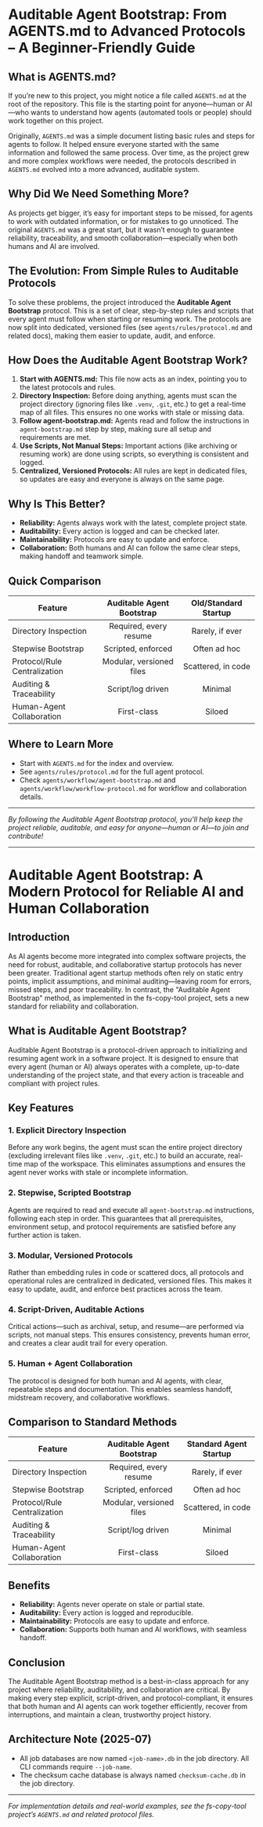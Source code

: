 # Auditable Agent Bootstrap: From AGENTS.md to Advanced Protocols – A Beginner-Friendly Guide

## What is AGENTS.md?

If you’re new to this project, you might notice a file called `AGENTS.md` at the root of the repository. This file is the starting point for anyone—human or AI—who wants to understand how agents (automated tools or people) should work together on this project.

Originally, `AGENTS.md` was a simple document listing basic rules and steps for agents to follow. It helped ensure everyone started with the same information and followed the same process. Over time, as the project grew and more complex workflows were needed, the protocols described in `AGENTS.md` evolved into a more advanced, auditable system.

## Why Did We Need Something More?

As projects get bigger, it’s easy for important steps to be missed, for agents to work with outdated information, or for mistakes to go unnoticed. The original `AGENTS.md` was a great start, but it wasn’t enough to guarantee reliability, traceability, and smooth collaboration—especially when both humans and AI are involved.

## The Evolution: From Simple Rules to Auditable Protocols

To solve these problems, the project introduced the **Auditable Agent Bootstrap** protocol. This is a set of clear, step-by-step rules and scripts that every agent must follow when starting or resuming work. The protocols are now split into dedicated, versioned files (see `agents/rules/protocol.md` and related docs), making them easier to update, audit, and enforce.

## How Does the Auditable Agent Bootstrap Work?

1. **Start with AGENTS.md:** This file now acts as an index, pointing you to the latest protocols and rules.
2. **Directory Inspection:** Before doing anything, agents must scan the project directory (ignoring files like `.venv`, `.git`, etc.) to get a real-time map of all files. This ensures no one works with stale or missing data.
3. **Follow agent-bootstrap.md:** Agents read and follow the instructions in `agent-bootstrap.md` step by step, making sure all setup and requirements are met.
4. **Use Scripts, Not Manual Steps:** Important actions (like archiving or resuming work) are done using scripts, so everything is consistent and logged.
5. **Centralized, Versioned Protocols:** All rules are kept in dedicated files, so updates are easy and everyone is always on the same page.

## Why Is This Better?

- **Reliability:** Agents always work with the latest, complete project state.
- **Auditability:** Every action is logged and can be checked later.
- **Maintainability:** Protocols are easy to update and enforce.
- **Collaboration:** Both humans and AI can follow the same clear steps, making handoff and teamwork simple.

## Quick Comparison

| Feature                        | Auditable Agent Bootstrap | Old/Standard Startup   |
|-------------------------------|:------------------------:|:---------------------:|
| Directory Inspection           | Required, every resume   | Rarely, if ever       |
| Stepwise Bootstrap             | Scripted, enforced       | Often ad hoc          |
| Protocol/Rule Centralization   | Modular, versioned files | Scattered, in code    |
| Auditing & Traceability        | Script/log driven        | Minimal               |
| Human-Agent Collaboration      | First-class              | Siloed                |

## Where to Learn More

- Start with `AGENTS.md` for the index and overview.
- See `agents/rules/protocol.md` for the full agent protocol.
- Check `agents/workflow/agent-bootstrap.md` and `agents/workflow/workflow-protocol.md` for workflow and collaboration details.

---

*By following the Auditable Agent Bootstrap protocol, you’ll help keep the project reliable, auditable, and easy for anyone—human or AI—to join and contribute!*

---

# Auditable Agent Bootstrap: A Modern Protocol for Reliable AI and Human Collaboration

## Introduction

As AI agents become more integrated into complex software projects, the need for robust, auditable, and collaborative startup protocols has never been greater. Traditional agent startup methods often rely on static entry points, implicit assumptions, and minimal auditing—leaving room for errors, missed steps, and poor traceability. In contrast, the "Auditable Agent Bootstrap" method, as implemented in the fs-copy-tool project, sets a new standard for reliability and collaboration.

## What is Auditable Agent Bootstrap?

Auditable Agent Bootstrap is a protocol-driven approach to initializing and resuming agent work in a software project. It is designed to ensure that every agent (human or AI) always operates with a complete, up-to-date understanding of the project state, and that every action is traceable and compliant with project rules.

## Key Features

### 1. Explicit Directory Inspection
Before any work begins, the agent must scan the entire project directory (excluding irrelevant files like `.venv`, `.git`, etc.) to build an accurate, real-time map of the workspace. This eliminates assumptions and ensures the agent never works with stale or incomplete information.

### 2. Stepwise, Scripted Bootstrap
Agents are required to read and execute all `agent-bootstrap.md` instructions, following each step in order. This guarantees that all prerequisites, environment setup, and protocol requirements are satisfied before any further action is taken.

### 3. Modular, Versioned Protocols
Rather than embedding rules in code or scattered docs, all protocols and operational rules are centralized in dedicated, versioned files. This makes it easy to update, audit, and enforce best practices across the team.

### 4. Script-Driven, Auditable Actions
Critical actions—such as archival, setup, and resume—are performed via scripts, not manual steps. This ensures consistency, prevents human error, and creates a clear audit trail for every operation.

### 5. Human + Agent Collaboration
The protocol is designed for both human and AI agents, with clear, repeatable steps and documentation. This enables seamless handoff, midstream recovery, and collaborative workflows.

## Comparison to Standard Methods

| Feature                        | Auditable Agent Bootstrap | Standard Agent Startup |
|-------------------------------|:------------------------:|:---------------------:|
| Directory Inspection           | Required, every resume   | Rarely, if ever       |
| Stepwise Bootstrap             | Scripted, enforced       | Often ad hoc          |
| Protocol/Rule Centralization   | Modular, versioned files | Scattered, in code    |
| Auditing & Traceability        | Script/log driven        | Minimal               |
| Human-Agent Collaboration      | First-class              | Siloed                |

## Benefits
- **Reliability:** Agents never operate on stale or partial state.
- **Auditability:** Every action is logged and reproducible.
- **Maintainability:** Protocols are easy to update and enforce.
- **Collaboration:** Supports both human and AI workflows, with seamless handoff.

## Conclusion

The Auditable Agent Bootstrap method is a best-in-class approach for any project where reliability, auditability, and collaboration are critical. By making every step explicit, script-driven, and protocol-compliant, it ensures that both human and AI agents can work together efficiently, recover from interruptions, and maintain a clean, trustworthy project history.

## Architecture Note (2025-07)
- All job databases are now named `<job-name>.db` in the job directory. All CLI commands require `--job-name`.
- The checksum cache database is always named `checksum-cache.db` in the job directory.

---

*For implementation details and real-world examples, see the fs-copy-tool project’s `AGENTS.md` and related protocol files.*
